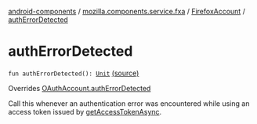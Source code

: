 [android-components](../../index.md) / [mozilla.components.service.fxa](../index.md) / [FirefoxAccount](index.md) / [authErrorDetected](./auth-error-detected.md)

# authErrorDetected

`fun authErrorDetected(): `[`Unit`](https://kotlinlang.org/api/latest/jvm/stdlib/kotlin/-unit/index.html) [(source)](https://github.com/mozilla-mobile/android-components/blob/master/components/service/firefox-accounts/src/main/java/mozilla/components/service/fxa/FirefoxAccount.kt#L206)

Overrides [OAuthAccount.authErrorDetected](../../mozilla.components.concept.sync/-o-auth-account/auth-error-detected.md)

Call this whenever an authentication error was encountered while using an access token
issued by [getAccessTokenAsync](../../mozilla.components.concept.sync/-o-auth-account/get-access-token-async.md).

